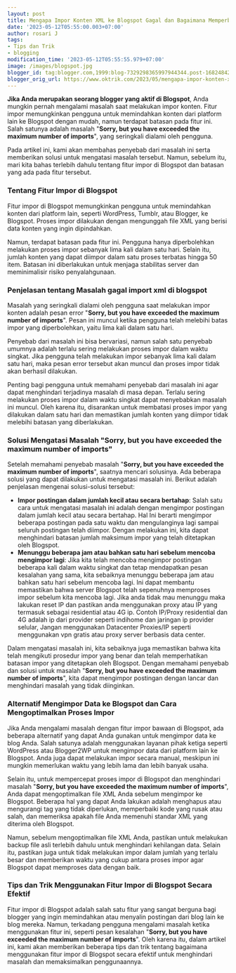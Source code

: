 ```yaml
---
layout: post
title: Mengapa Impor Konten XML ke Blogspot Gagal dan Bagaimana Memperbaikinya
date: '2023-05-12T05:55:00.003+07:00'
author: rosari J
tags:
- Tips dan Trik
- blogging
modification_time: '2023-05-12T05:55:55.979+07:00'
image: /images/blogspot.jpg
blogger_id: tag:blogger.com,1999:blog-7329298365997944344.post-1682484206515785782
blogger_orig_url: https://www.oktrik.com/2023/05/mengapa-impor-konten-xml-ke-blogspot.html
---
```


**Jika Anda merupakan seorang blogger yang aktif di Blogspot**, Anda mungkin pernah mengalami masalah saat melakukan impor konten. Fitur impor memungkinkan pengguna untuk memindahkan konten dari platform lain ke Blogspot dengan mudah, namun terdapat batasan pada fitur ini. Salah satunya adalah masalah "**Sorry, but you have exceeded the maximum number of imports**", yang seringkali dialami oleh pengguna.

Pada artikel ini, kami akan membahas penyebab dari masalah ini serta memberikan solusi untuk mengatasi masalah tersebut. Namun, sebelum itu, mari kita bahas terlebih dahulu tentang fitur impor di Blogspot dan batasan yang ada pada fitur tersebut.

### Tentang Fitur Impor di Blogspot

Fitur impor di Blogspot memungkinkan pengguna untuk memindahkan konten dari platform lain, seperti WordPress, Tumblr, atau Blogger, ke Blogspot. Proses impor dilakukan dengan mengunggah file XML yang berisi data konten yang ingin dipindahkan.

Namun, terdapat batasan pada fitur ini. Pengguna hanya diperbolehkan melakukan proses impor sebanyak lima kali dalam satu hari. Selain itu, jumlah konten yang dapat diimpor dalam satu proses terbatas hingga 50 item. Batasan ini diberlakukan untuk menjaga stabilitas server dan meminimalisir risiko penyalahgunaan.

### Penjelasan tentang Masalah gagal import xml di blogspot

Masalah yang seringkali dialami oleh pengguna saat melakukan impor konten adalah pesan error "**Sorry, but you have exceeded the maximum number of imports**". Pesan ini muncul ketika pengguna telah melebihi batas impor yang diperbolehkan, yaitu lima kali dalam satu hari.

Penyebab dari masalah ini bisa bervariasi, namun salah satu penyebab umumnya adalah terlalu sering melakukan proses impor dalam waktu singkat. Jika pengguna telah melakukan impor sebanyak lima kali dalam satu hari, maka pesan error tersebut akan muncul dan proses impor tidak akan berhasil dilakukan.

Penting bagi pengguna untuk memahami penyebab dari masalah ini agar dapat menghindari terjadinya masalah di masa depan. Terlalu sering melakukan proses impor dalam waktu singkat dapat menyebabkan masalah ini muncul. Oleh karena itu, disarankan untuk membatasi proses impor yang dilakukan dalam satu hari dan memastikan jumlah konten yang diimpor tidak melebihi batasan yang diberlakukan.

### Solusi Mengatasi Masalah "Sorry, but you have exceeded the maximum number of imports"

Setelah memahami penyebab masalah "**Sorry, but you have exceeded the maximum number of imports**", saatnya mencari solusinya. Ada beberapa solusi yang dapat dilakukan untuk mengatasi masalah ini. Berikut adalah penjelasan mengenai solusi-solusi tersebut:

- **Impor postingan dalam jumlah kecil atau secara bertahap**: Salah satu cara untuk mengatasi masalah ini adalah dengan mengimpor postingan dalam jumlah kecil atau secara bertahap. Hal Ini berarti mengimpor beberapa postingan pada satu waktu dan mengulanginya lagi sampai seluruh postingan telah diimpor. Dengan melakukan ini, kita dapat menghindari batasan jumlah maksimum impor yang telah ditetapkan oleh Blogspot.
- **Menunggu beberapa jam atau bahkan satu hari sebelum mencoba mengimpor lagi**: Jika kita telah mencoba mengimpor postingan beberapa kali dalam waktu singkat dan tetap mendapatkan pesan kesalahan yang sama, kita sebaiknya menunggu beberapa jam atau bahkan satu hari sebelum mencoba lagi. Ini dapat membantu memastikan bahwa server Blogspot telah sepenuhnya memproses impor sebelum kita mencoba lagi. Jika anda tidak mau menunggu maka lakukan reset IP dan pastikan anda menggunakan proxy atau IP yang termasuk sebagai residential atau 4G ip. Contoh IP/Proxy residential dan 4G adalah ip dari provider seperti indihome dan jaringan ip provider selular, Jangan menggunakan Datacenter Proxies/IP seperti menggunakan vpn gratis atau proxy server berbasis data center.

Dalam mengatasi masalah ini, kita sebaiknya juga memastikan bahwa kita telah mengikuti prosedur impor yang benar dan telah memperhatikan batasan impor yang ditetapkan oleh Blogspot. Dengan memahami penyebab dan solusi untuk masalah "**Sorry, but you have exceeded the maximum number of imports**", kita dapat mengimpor postingan dengan lancar dan menghindari masalah yang tidak diinginkan.

### Alternatif Mengimpor Data ke Blogspot dan Cara Mengoptimalkan Proses Impor

Jika Anda mengalami masalah dengan fitur impor bawaan di Blogspot, ada beberapa alternatif yang dapat Anda gunakan untuk mengimpor data ke blog Anda. Salah satunya adalah menggunakan layanan pihak ketiga seperti WordPress atau Blogger2WP untuk mengimpor data dari platform lain ke Blogspot. Anda juga dapat melakukan impor secara manual, meskipun ini mungkin memerlukan waktu yang lebih lama dan lebih banyak usaha.

Selain itu, untuk mempercepat proses impor di Blogspot dan menghindari masalah "**Sorry, but you have exceeded the maximum number of imports**", Anda dapat mengoptimalkan file XML Anda sebelum mengimpor ke Blogspot. Beberapa hal yang dapat Anda lakukan adalah menghapus atau mengurangi tag yang tidak diperlukan, memperbaiki kode yang rusak atau salah, dan memeriksa apakah file Anda memenuhi standar XML yang diterima oleh Blogspot.

Namun, sebelum mengoptimalkan file XML Anda, pastikan untuk melakukan backup file asli terlebih dahulu untuk menghindari kehilangan data. Selain itu, pastikan juga untuk tidak melakukan impor dalam jumlah yang terlalu besar dan memberikan waktu yang cukup antara proses impor agar Blogspot dapat memproses data dengan baik.

### Tips dan Trik Menggunakan Fitur Impor di Blogspot Secara Efektif

Fitur impor di Blogspot adalah salah satu fitur yang sangat berguna bagi blogger yang ingin memindahkan atau menyalin postingan dari blog lain ke blog mereka. Namun, terkadang pengguna mengalami masalah ketika menggunakan fitur ini, seperti pesan kesalahan "**Sorry, but you have exceeded the maximum number of imports**". Oleh karena itu, dalam artikel ini, kami akan memberikan beberapa tips dan trik tentang bagaimana menggunakan fitur impor di Blogspot secara efektif untuk menghindari masalah dan memaksimalkan penggunaannya.
